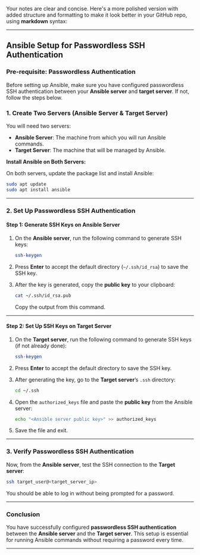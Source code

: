 Your notes are clear and concise. Here's a more polished version with added structure and formatting to make it look better in your GitHub repo, using **markdown** syntax:

---

## **Ansible Setup for Passwordless SSH Authentication**

### **Pre-requisite: Passwordless Authentication**

Before setting up Ansible, make sure you have configured passwordless SSH authentication between your **Ansible server** and **target server**. If not, follow the steps below.

### **1. Create Two Servers (Ansible Server & Target Server)**

You will need two servers:

- **Ansible Server**: The machine from which you will run Ansible commands.
- **Target Server**: The machine that will be managed by Ansible.

**Install Ansible on Both Servers:**

On both servers, update the package list and install Ansible:

```bash
sudo apt update
sudo apt install ansible
```

---

### **2. Set Up Passwordless SSH Authentication**

#### **Step 1: Generate SSH Keys on Ansible Server**

1. On the **Ansible server**, run the following command to generate SSH keys:

   ```bash
   ssh-keygen
   ```

2. Press **Enter** to accept the default directory (`~/.ssh/id_rsa`) to save the SSH key.

3. After the key is generated, copy the **public key** to your clipboard:

   ```bash
   cat ~/.ssh/id_rsa.pub
   ```

   Copy the output from this command.

---

#### **Step 2: Set Up SSH Keys on Target Server**

1. On the **Target server**, run the following command to generate SSH keys (if not already done):

   ```bash
   ssh-keygen
   ```

2. Press **Enter** to accept the default directory to save the SSH key.

3. After generating the key, go to the **Target server**’s `.ssh` directory:

   ```bash
   cd ~/.ssh
   ```

4. Open the `authorized_keys` file and paste the **public key** from the Ansible server:

   ```bash
   echo "<Ansible server public key>" >> authorized_keys
   ```

5. Save the file and exit.

---

### **3. Verify Passwordless SSH Authentication**

Now, from the **Ansible server**, test the SSH connection to the **Target server**:

```bash
ssh target_user@<target_server_ip>
```

You should be able to log in without being prompted for a password.

---

### **Conclusion**

You have successfully configured **passwordless SSH authentication** between the **Ansible server** and the **Target server**. This setup is essential for running Ansible commands without requiring a password every time.

---
